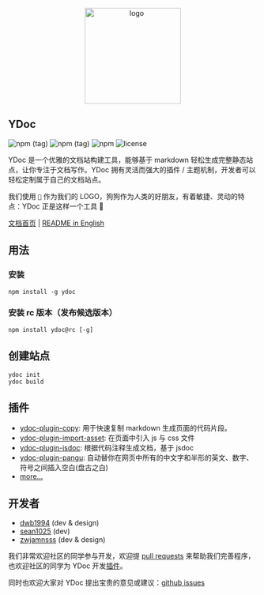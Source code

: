 <p align="center">
  <a href="https://ydoc.ymfe.org/">
    <img src="https://ws1.sinaimg.cn/large/006FkmqZly1fpswv9gzalj305e05ft98.jpg" width="194" alt="logo" srcSet="https://ws1.sinaimg.cn/large/006FkmqZly1fpswvk5qsyj30as0au75x.jpg 2x" />
  </a>
</p>

## YDoc

![npm (tag)](https://img.shields.io/npm/v/ydoc.svg)
![npm (tag)](https://img.shields.io/npm/v/ydoc/rc.svg)
![npm](https://img.shields.io/npm/dm/localeval.svg)
![license](https://img.shields.io/github/license/YMFE/ydoc.svg)

YDoc 是一个优雅的文档站构建工具，能够基于 markdown 轻松生成完整静态站点，让你专注于文档写作。YDoc 拥有灵活而强大的插件 / 主题机制，开发者可以轻松定制属于自己的文档站点。

我们使用 `🐶` 作为我们的 LOGO，狗狗作为人类的好朋友，有着敏捷、灵动的特点：YDoc 正是这样一个工具 👻

[文档首页](https://ydoc.ymfe.org/) | [README in English](https://github.com/YMFE/ydoc/blob/master/README-en.md)

## 用法

### 安装
```
npm install -g ydoc
```

### 安装 rc 版本（发布候选版本）
```
npm install ydoc@rc [-g]
```

## 创建站点
```
ydoc init
ydoc build
```

## 插件

- [ydoc-plugin-copy](https://www.npmjs.com/package/ydoc-plugin-copy): 用于快速复制 markdown 生成页面的代码片段。
- [ydoc-plugin-import-asset](https://www.npmjs.com/package/ydoc-plugin-import-asset): 在页面中引入 js 与 css 文件
- [ydoc-plugin-jsdoc](https://www.npmjs.com/package/ydoc-plugin-jsdoc): 根据代码注释生成文档，基于 jsdoc
- [ydoc-plugin-pangu](https://www.npmjs.com/package/ydoc-plugin-pangu): 自动替你在网页中所有的中文字和半形的英文、数字、符号之间插入空白(盘古之白)
- [more... ](https://ydoc.ymfe.org/plugin/index.html)

## 开发者

- [dwb1994](https://github.com/dwb1994) (dev & design)
- [sean1025](https://github.com/hellosean1025) (dev)
- [zwjamnsss](https://github.com/amnsss) (dev & design)

我们非常欢迎社区的同学参与开发，欢迎提 [pull requests](https://github.com/YMFE/ydoc/pulls) 来帮助我们完善程序，也欢迎社区的同学为 YDoc 开发[插件](https://ydoc.ymfe.org/plugin/index.html)。

同时也欢迎大家对 YDoc 提出宝贵的意见或建议：[github issues](https://github.com/YMFE/ydoc/issues)
